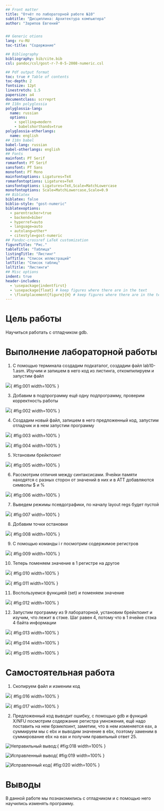 ```yaml
---
## Front matter
title: "Отчёт по лабораторной работе №10"
subtitle: "Дисциплина: Архитектура компьютера"
author: "Зарипов Евгений"


## Generic otions
lang: ru-RU
toc-title: "Содержание"

## Bibliography
bibliography: bib/cite.bib
csl: pandoc/csl/gost-r-7-0-5-2008-numeric.csl

## Pdf output format
toc: true # Table of contents
toc-depth: 2
fontsize: 12pt
linestretch: 1.5
papersize: a4
documentclass: scrreprt
## I18n polyglossia
polyglossia-lang:
  name: russian
  options:
	- spelling=modern
	- babelshorthands=true
polyglossia-otherlangs:
  name: english
## I18n babel
babel-lang: russian
babel-otherlangs: english
## Fonts
mainfont: PT Serif
romanfont: PT Serif
sansfont: PT Sans
monofont: PT Mono
mainfontoptions: Ligatures=TeX
romanfontoptions: Ligatures=TeX
sansfontoptions: Ligatures=TeX,Scale=MatchLowercase
monofontoptions: Scale=MatchLowercase,Scale=0.9
## Biblatex
biblatex: false
biblio-style: "gost-numeric"
biblatexoptions:
  - parentracker=true
  - backend=biber
  - hyperref=auto
  - language=auto
  - autolang=other*
  - citestyle=gost-numeric
## Pandoc-crossref LaTeX customization
figureTitle: "Рис."
tableTitle: "Таблица"
listingTitle: "Листинг"
lofTitle: "Список иллюстраций"
lotTitle: "Список таблиц"
lolTitle: "Листинги"
## Misc options
indent: true
header-includes:
  - \usepackage{indentfirst}
  - \usepackage{float} # keep figures where there are in the text
  - \floatplacement{figure}{H} # keep figures where there are in the text
---
```


# Цель работы

Научиться работать с отладчиком gdb.

# Выполнение лабораторной работы

1. С помощью терминала создадим подкаталог, создадим файл lab10-1.asm. Изучим и запишем в него код из листинга, откомпилируем и запустим файл

![](image/2.png){ #fig:001 width=100% }

3. Добавим в подпрограмму ещё одну подпрограмму, проверим корректность работы

![](image/1.png){ #fig:002 width=100% }

4. Создадим новый файл, запишем в него предложенный код, запустим отладчик и в нем запустим программу

![](image/3.png){ #fig:003 width=100% }

![](image/4.png){ #fig:004 width=100% }

5. Установим брейкпоинт
    
![](image/5.png){ #fig:005 width=100% }

6. Рассмотрим отличия между синтаксисами. Ячейки памяти находятся с разных сторон от значений в них и в АТТ добавляются символы $ и %

![](image/6.png){ #fig:006 width=100% }

7. Выведем режимы псевдографики, по началу layout regs будет пустой

![](image/7.png){ #fig:007 width=100% }

8. Добавим точки остановки

![](image/8.png){ #fig:008 width=100% }

9. С помощью команды i r посмотрим содержимое регистров

![](image/9.png){ #fig:009 width=100% }

10. Теперь поменяем значение в 1 регистре на другое

![](image/10.png){ #fig:010 width=100% }

![](image/11.png){ #fig:011 width=100% }

11. Воспользуемся функцией (set) и поменяем значение

![](image/13.png){ #fig:012 width=100% }

12. Запустим программу из 9 лабораторной, установим брейкпоинт и изучим, что лежит в стэке. Шаг равен 4, потому что в 1 ячейке стэка 4 байта информации

![](image/15.png){ #fig:013 width=100% }

![](image/16.png){ #fig:014 width=100% }

![](image/17.png){ #fig:015 width=100% }

# Самостоятельная работа

1. Скопируем файл и изменим код

![](image/18.png){ #fig:016 width=100% }

![](image/19.png){ #fig:017 width=100% }

2. Предложенный код выводит ошибку, с помощью gdb и функций X/NFU посмотрим содержание регистра умножения, ещё надо поставить на нем брэикпоинт, заметим, что в нем изменяется eax, а суммируем мы с ebx и выводим значение в ebx, поэтому заменим в суммирование ebx на eax и получим правильный ответ 25.

![Неправильный вывод:](image/20.png){ #fig:018 width=100% }

![Исправленный вывод](image/21.png){ #fig:019 width=100% }

![Исправленный код](image/22.png){ #fig:020 width=100% }

# Выводы

В данной работе мы познакомились с отладчиком и с помощью него научились изменять программу.

